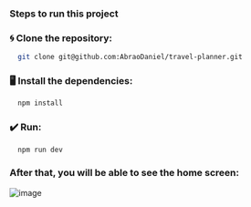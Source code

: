 ### Steps to run this project

### 🌀 Clone the repository:

```sh
  git clone git@github.com:AbraoDaniel/travel-planner.git
```

### 🖥️ Install the dependencies: 
```sh
  npm install
```

### ✔️ Run: 

```sh
  npm run dev
```

### After that, you will be able to see the home screen:

![image](https://github.com/AbraoDaniel/travel-planner/assets/101731254/673cd3cc-e02c-4550-8c2a-df2fc11fe1f5)


